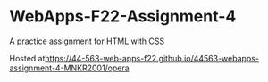 # WebApps-F22-Assignment-4
A practice assignment for HTML with CSS

Hosted at<https://44-563-web-apps-f22.github.io/44563-webapps-assignment-4-MNKR2001/opera>
